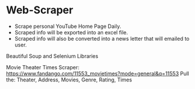 # Web-Scraper
* Scrape personal YouTube Home Page Daily.
* Scraped info will be exported into an excel file.
* Scraped info will also be converted into a news letter that will emailed to user.

Beautiful Soup and Selenium Libraries


Movie Theater Times Scraper:
https://www.fandango.com/11553_movietimes?mode=general&q=11553
Pull the: Theater, Address, Movies, Genre, Rating,  Times
